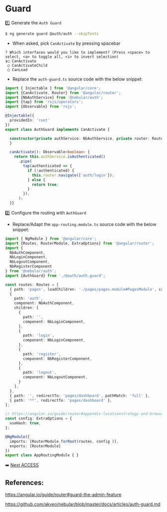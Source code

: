 # Guard


:one: Generate the `Auth Guard`

```bash
$ ng generate guard @auth/auth --skipTests
```

* When asked, pick `CanActivate` by pressing spacebar

```
? Which interfaces would you like to implement? (Press <space> to select, <a> to toggle all, <i> to invert selection)
❯◯ CanActivate
 ◯ CanActivateChild
 ◯ CanLoad
```

* Replace the `auth-guard.ts` source code with the below snippet:

```typescript
import { Injectable } from '@angular/core';
import {CanActivate, Router} from '@angular/router';
import {NbAuthService} from '@nebular/auth';
import {tap} from 'rxjs/operators';
import {Observable} from 'rxjs';

@Injectable({
  providedIn: 'root'
})
export class AuthGuard implements CanActivate {

  constructor(private authService: NbAuthService, private router: Router) {
  }

  canActivate(): Observable<boolean> {
    return this.authService.isAuthenticated()
      .pipe(
        tap(authenticated => {
          if (!authenticated) {
            this.router.navigate(['auth/login']);
          } else {
            return true;
          }
        }),
      );
  }}

```

:two: Configure the routing with `AuthGuard`

* Replace/Adapt the `app-routing.module.ts` source code with the below snippet:

```typescript
import { NgModule } from '@angular/core';
import {Routes, RouterModule, ExtraOptions} from '@angular/router';
import {
  NbAuthComponent,
  NbLoginComponent,
  NbLogoutComponent,
  NbRegisterComponent
} from '@nebular/auth';
import {AuthGuard} from './@auth/auth.guard';

const routes: Routes = [
  { path: 'pages', loadChildren: './pages/pages.module#PagesModule', canActivate: [AuthGuard]},
  {
    path: 'auth',
    component: NbAuthComponent,
    children: [
      {
        path: '',
        component: NbLoginComponent,
      },
      {
        path: 'login',
        component: NbLoginComponent,
      },
      {
        path: 'register',
        component: NbRegisterComponent,
      },
      {
        path: 'logout',
        component: NbLogoutComponent,
      }
    ],
  },
  { path: '', redirectTo: 'pages/dashboard', pathMatch: 'full' },
  { path: '**', redirectTo: 'pages/dashboard' },
];

// https://angular.io/guide/router#appendix-locationstrategy-and-browser-url-styles
const config: ExtraOptions = {
  useHash: true,
};

@NgModule({
  imports: [RouterModule.forRoot(routes, config )],
  exports: [RouterModule]
})
export class AppRoutingModule { }
```

:arrow_right: [Next ACCESS](./ACCESS.md)

## References:

https://angular.io/guide/router#guard-the-admin-feature

https://github.com/akveo/nebular/blob/master/docs/articles/auth-guard.md

